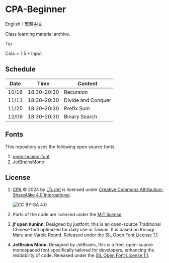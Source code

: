 # CPA-Beginner

English｜[繁體中文](README.zh-TW.md)

Class learning material archive.

> [!TIP]
> $\text{Cola} = 1.5\times\text{Input}$

## Schedule

| Date  | Time        | Content            |
|-------|-------------|--------------------|
| 10/16 | 18:30–20:30 | Recursion          |
| 11/11 | 18:30–20:30 | Divide and Conquer |
| 11/25 | 18:30–20:30 | Prefix Sum         |
| 12/09 | 18:30–20:30 | Binary Search      |

## Fonts

This repository uses the following open source fonts:

1. [open-huninn-font](https://github.com/justfont/open-huninn-font)
2. [JetBrainsMono](https://github.com/JetBrains/JetBrainsMono)

## License

1. [CPA](https://github.com/LTurret/CPA) © 2024 by [LTurret](https://github.com/LTurret) is licensed under [Creative Commons Attribution-ShareAlike 4.0 International](https://creativecommons.org/licenses/by-sa/4.0/?ref=chooser-v1).

   ![CC BY-SA 4.0](https://licensebuttons.net/l/by-sa/4.0/88x31.png)

2. Parts of the code are licensed under the [MIT license](./LICENSE).

3. **jf open huninn**: Designed by justfont, this is an open-source Traditional Chinese font optimized for daily use in Taiwan. It is based on Kosugi Maru and Varela Round. Released under the [SIL Open Font License 1.1](https://github.com/justfont/open-huninn-font/blob/master/LICENSE).

4. **JetBrains Mono**: Designed by JetBrains, this is a free, open-source monospaced font specifically tailored for developers, enhancing the readability of code. Released under the [SIL Open Font License 1.1](https://github.com/JetBrains/JetBrainsMono/blob/master/OFL.txt).
